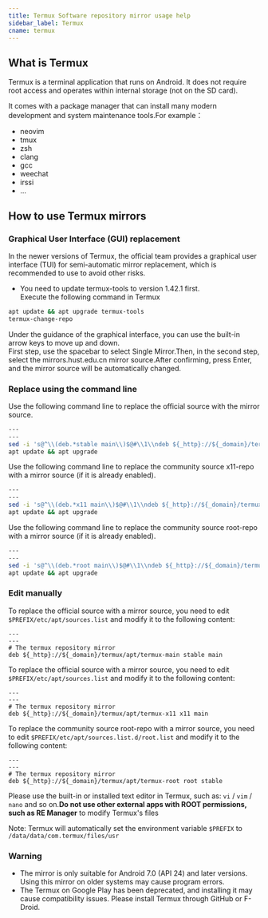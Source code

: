```yaml
---
title: Termux Software repository mirror usage help
sidebar_label: Termux
cname: termux
---
```



## What is Termux

Termux is a terminal application that runs on Android. It does not require root access and operates within internal storage (not on the SD card).

It comes with a package manager that can install many modern development and system maintenance tools.For example：

 * neovim
 * tmux
 * zsh
 * clang
 * gcc
 * weechat
 * irssi
 * ...

## How to use Termux mirrors


### Graphical User Interface (GUI) replacement

In the newer versions of Termux, the official team provides a graphical user interface (TUI) for semi-automatic mirror replacement,  which is recommended to use to avoid other risks.
* You need to update termux-tools to version 1.42.1 first.  
Execute the following command in Termux

```bash
apt update && apt upgrade termux-tools
termux-change-repo
```

Under the guidance of the graphical interface, you can use the built-in arrow keys to move up and down.   
First step, use the spacebar to select Single Mirror.Then, in the second step, select the mirrors.hust.edu.cn mirror source.After confirming, press Enter, and the mirror source will be automatically changed.

### Replace using the command line


Use the following command line to replace the official source with the mirror source.

```bash varcode
---
---
sed -i 's@^\\(deb.*stable main\\)$@#\\1\\ndeb ${_http}://${_domain}/termux/apt/termux-main stable main@' $PREFIX/etc/apt/sources.list
apt update && apt upgrade
```

Use the following command line to replace the community source x11-repo with a mirror source (if it is already enabled).

```bash varcode
---
---
sed -i 's@^\\(deb.*x11 main\\)$@#\\1\\ndeb ${_http}://${_domain}/termux/apt/termux-x11 x11 main @' $PREFIX/etc/apt/sources.list.d/x11.list 
apt update && apt upgrade 
```
Use the following command line to replace the community source root-repo with a mirror source (if it is already enabled).

```bash varcode
---
---
sed -i 's@^\\(deb.*root main\\)$@#\\1\\ndeb ${_http}://${_domain}/termux/apt/termux-root root main @' $PREFIX/etc/apt/sources.list.d/root.list 
apt update && apt upgrade 
``` 

### Edit manually

To replace the official source with a mirror source, you need to edit `$PREFIX/etc/apt/sources.list` and modify it to the following content:

```properties varcode title="$PREFIX/etc/apt/sources.list"
---
---
# The termux repository mirror
deb ${_http}://${_domain}/termux/apt/termux-main stable main
```

To replace the official source with a mirror source, you need to edit `$PREFIX/etc/apt/sources.list` and modify it to the following content:

```properties varcode title="$PREFIX/etc/apt/sources.list.d/x11.list"
---
---
# The termux repository mirror
deb ${_http}://${_domain}/termux/apt/termux-x11 x11 main 
```

To replace the community source root-repo with a mirror source, you need to edit `$PREFIX/etc/apt/sources.list.d/root.list` and modify it to the following content:


```properties varcode title="$PREFIX/etc/apt/sources.list.d/root.list.d/root.list"
---
---
# The termux repository mirror
deb ${_http}://${_domain}/termux/apt/termux-root root stable 
```
 
Please use the built-in or installed text editor in Termux, such as: `vi` / `vim` / `nano` and so on.**Do not use other external apps with ROOT permissions, such as RE Manager** to modify Termux's files

Note: Termux will automatically set the environment variable `$PREFIX` to `/data/data/com.termux/files/usr`

### Warning

* The mirror is only suitable for Android 7.0 (API 24) and later versions. Using this mirror on older systems may cause program errors.
* The Termux on Google Play has been deprecated, and installing it may cause compatibility issues. Please install Termux through GitHub or F-Droid.
